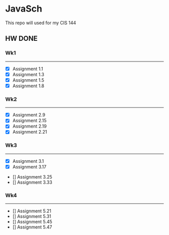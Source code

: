 # JavaSch

This repo will used for my CIS 144

## HW DONE 

### Wk1
---
- [x] Assignment 1.1
- [x] Assignment 1.3
- [x] Assignment 1.5
- [x] Assignment 1.8

### Wk2
---

- [x] Assignment 2.9
- [x] Assignment 2.15
- [x] Assignment 2.19
- [x] Assignment 2.21

### Wk3 
---

- [x] Assignment 3.1
- [x] Assignment 3.17
- [] Assignment 3.25
- [] Assignment 3.33

### Wk4
---

- [] Assignment 5.21
- [] Assignment 5.31
- [] Assignment 5.45
- [] Assignment 5.47